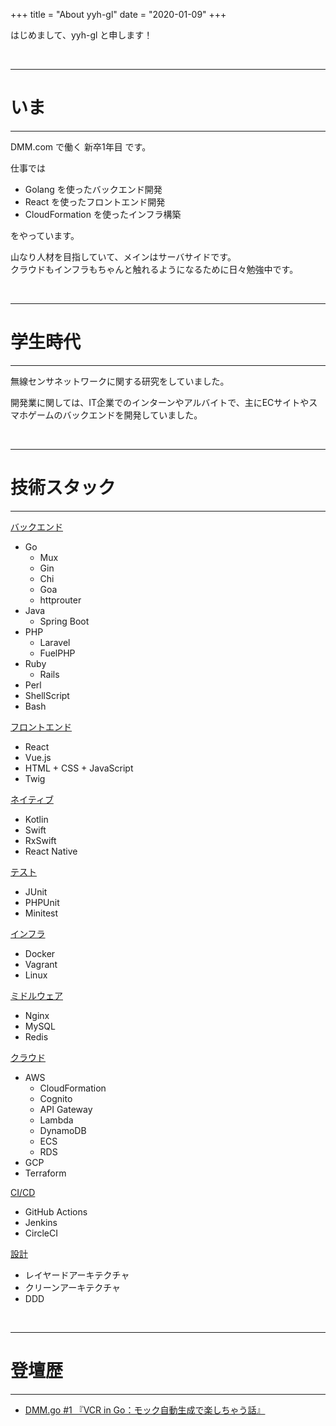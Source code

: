 +++
title = "About yyh-gl"
date = "2020-01-09"
+++

はじめまして、yyh-gl と申します！

<br>

---
# いま
---

DMM.com で働く 新卒1年目 です。

仕事では <br>

- Golang を使ったバックエンド開発
- React を使ったフロントエンド開発
- CloudFormation を使ったインフラ構築

をやっています。

山なり人材を目指していて、メインはサーバサイドです。<br>
クラウドもインフラもちゃんと触れるようになるために日々勉強中です。

<br>

---
# 学生時代
---

無線センサネットワークに関する研究をしていました。

開発業に関しては、IT企業でのインターンやアルバイトで、主にECサイトやスマホゲームのバックエンドを開発していました。

<br>

---
# 技術スタック
---

<u>バックエンド</u>

- Go
  - Mux
  - Gin
  - Chi
  - Goa
  - httprouter
- Java
  - Spring Boot
- PHP
  - Laravel
  - FuelPHP
- Ruby
  - Rails
- Perl
- ShellScript
- Bash
  
<u>フロントエンド</u>

- React 
- Vue.js
- HTML + CSS + JavaScript
- Twig

<u>ネイティブ</u>

- Kotlin
- Swift
- RxSwift
- React Native

<u>テスト</u>

- JUnit
- PHPUnit
- Minitest

<u>インフラ</u>

- Docker
- Vagrant
- Linux

<u>ミドルウェア</u>

- Nginx
- MySQL
- Redis

<u>クラウド</u>

- AWS
  - CloudFormation
  - Cognito
  - API Gateway
  - Lambda
  - DynamoDB
  - ECS
  - RDS
- GCP
- Terraform

<u>CI/CD</u>

- GitHub Actions
- Jenkins
- CircleCI

<u>設計</u>

- レイヤードアーキテクチャ
- クリーンアーキテクチャ
- DDD

<br>

---
# 登壇歴
---

- [DMM.go #1 『VCR in Go：モック自動生成で楽しちゃう話』](https://speakerdeck.com/yyh_gl/vcr-in-go-motukuzi-dong-sheng-cheng-dele-sitiyauhua)
